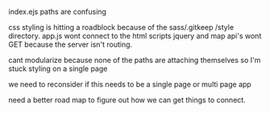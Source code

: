 index.ejs paths are confusing

css styling is hitting a roadblock because of the sass/.gitkeep /style directory.
app.js wont connect to the html scripts
jquery
and map api's wont GET because the server isn't routing.

cant modularize because none of the paths are attaching themselves so I'm stuck styling on a single page

we need to reconsider if this needs to be a single page or multi page app

need a better road map to figure out how we can get things to connect. 


